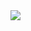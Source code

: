 <img src="https://capsule-render.vercel.app/api?type=transparent&color=0:EEFF00,100:a82da8&height=300&section=header&text=capsule%20render&fontSize=90" />
